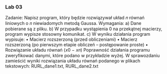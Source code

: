 <h3>Lab 03</h3>
Zadanie:
Napisz program, który będzie rozwiązywał układ 𝑛 równań liniowych o 𝑛 niewiadomych
metodą Gaussa. Wymagania:
a) Dane pobierane są z pliku.
b) W przypadku wystąpienia 0 na przekątnej macierzy, program wypisze stosowny 
komunikat.
c) W wyniku działania program wypisuje:
• Macierz rozszerzoną (przed obliczeniami)
• Macierz rozszerzoną (po pierwszym etapie obliczeń – postępowanie proste)
• Rozwiązanie układu równań (𝑥0 − 𝑥𝑛)
Poprawność działania programu zweryfikować danymi, które podano w przykładzie wyżej.
W sprawozdaniu zamieścić wyniki rozwiązania układu równań podanego w plikach 
tekstowych: RURL_dane1.txt, RURL_dane2.txt
